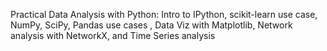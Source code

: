 Practical Data Analysis with Python: 
Intro to IPython, scikit-learn use case, NumPy, SciPy, Pandas use cases , Data Viz with Matplotlib, Network analysis with NetworkX, and Time Series analysis
